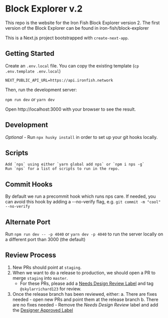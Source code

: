 # Block Explorer v.2

This repo is the website for the Iron Fish Block Explorer version 2. The first version of the Block Explorer can be found in iron-fish/block-explorer

This is a Next.js project bootstrapped with `create-next-app`.

## Getting Started

Create an `.env.local` file. You can copy the existing template (`cp .env.template .env.local`)

```
NEXT_PUBLIC_API_URL=https://api.ironfish.network
```

Then, run the development server:

`npm run dev`
_or_
`yarn dev`

Open http://localhost:3000 with your browser to see the result.

## Development

_Optional_  - Run `npx husky install` in order to set up your git hooks locally.

## Scripts

    Add `nps` using either `yarn global add nps` or `npm i nps -g`
    Run `nps` for a list of scripts to run in the repo.

## Commit Hooks

By default we run a precommit hook which runs nps care. If needed, you can avoid this hook by adding a --no-verify flag, e.g. `git commit -m "cool" --no-verify`

## Alternate Port

Run `npm run dev -- -p 4040` or `yarn dev -p 4040` to run the server locally on a different port than 3000 (the default)

## Review Process

1. New PRs should point at `staging`.
2. When we want to do a release to production, we should open a PR to merge `staging` into `master`.
   - For these PRs, please add a [Needs Design Review Label](https://github.com/iron-fish/block-explorer-v2/labels/%F0%9F%94%8D%20Needs%20Design%20Review) and tag `@skylarrichard123` for review.
3. Once the release branch has been reviewed, either:
   a. There are fixes needed - open new PRs and point them at the release branch
   b. There are no fixes needed - Remove the *Needs Design Review* label and add the [Designer Approved Label](https://github.com/iron-fish/block-explorer-v2/labels/%E2%9C%94%EF%B8%8FDesigner%20Approved)


